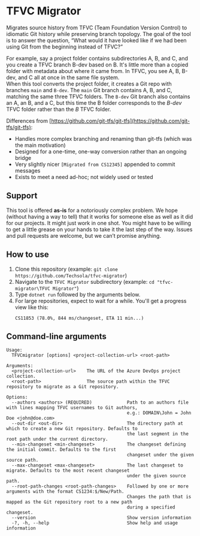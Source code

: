 # TFVC Migrator

Migrates source history from TFVC (Team Foundation Version Control) to idiomatic Git history while preserving branch topology. The goal of the tool is to answer the question, “What would it have looked like if we had been using Git from the beginning instead of TFVC?”

For example, say a project folder contains subdirectories A, B, and C, and you create a TFVC branch B-dev based on B. It's little more than a copied folder with metadata about where it came from. In TFVC, you see A, B, B-dev, and C all at once in the same file system.  
When this tool converts the project folder, it creates a Git repo with branches `main` and `B-dev`. The `main` Git branch contains A, B, and C, matching the same three TFVC folders. The `B-dev` Git branch also contains an A, an B, and a C, but this time the B folder corresponds to the *B-dev* TFVC folder rather than the *B* TFVC folder.

Differences from [https://github.com/git-tfs/git-tfs](https://github.com/git-tfs/git-tfs):

- Handles more complex branching and renaming than git-tfs (which was the main motivation)
- Designed for a one-time, one-way conversion rather than an ongoing bridge
- Very slightly nicer `[Migrated from CS12345]` appended to commit messages
- Exists to meet a need ad-hoc; not widely used or tested

## Support

This tool is offered **as-is** for a notoriously complex problem. We hope (without having a way to tell) that it works for someone else as well as it did for our projects. It might just work in one shot. You might have to be willing to get a little grease on your hands to take it the last step of the way. Issues and pull requests are welcome, but we can’t promise anything.

## How to use

1. Clone this repository (example: `git clone https://github.com/Techsola/tfvc-migrator`)
2. Navigate to the `TFVC Migrator` subdirectory (example: `cd "tfvc-migrator\TFVC Migrator"`)
3. Type `dotnet run` followed by the arguments below.
4. For large repositories, expect to wait for a while. You'll get a progress view like this:
   ```
   CS11853 (78.0%, 844 ms/changeset, ETA 11 min...)
   ```

## Command-line arguments

```
Usage:
  TFVCmigrator [options] <project-collection-url> <root-path>

Arguments:
  <project-collection-url>    The URL of the Azure DevOps project collection.
  <root-path>                 The source path within the TFVC repository to migrate as a Git repository.

Options:
  --authors <authors> (REQUIRED)             Path to an authors file with lines mapping TFVC usernames to Git authors,
                                             e.g.: DOMAIN\John = John Doe <john@doe.com>
  --out-dir <out-dir>                        The directory path at which to create a new Git repository. Defaults to
                                             the last segment in the root path under the current directory.
  --min-changeset <min-changeset>            The changeset defining the initial commit. Defaults to the first
                                             changeset under the given source path.
  --max-changeset <max-changeset>            The last changeset to migrate. Defaults to the most recent changeset
                                             under the given source path.
  --root-path-changes <root-path-changes>    Followed by one or more arguments with the format CS1234:$/New/Path.
                                             Changes the path that is mapped as the Git repository root to a new path
                                             during a specified changeset.
  --version                                  Show version information
  -?, -h, --help                             Show help and usage information
```
